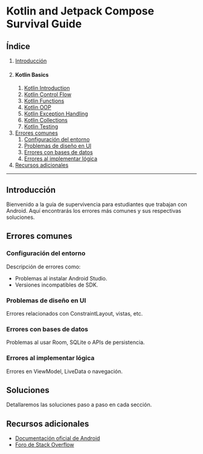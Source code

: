 # Kotlin and Jetpack Compose Survival Guide

## Índice

1. [Introducción](#introducción)
1. #### Kotlin Basics
   1. [Kotlin Introduction](./1_Kotlin_Intro.md)
   1. [Kotlin Control Flow](./2_Kotlin_Control_Flow.md)
   1. [Kotlin Functions](./3_Kotlin_Functions.md)
   1. [Kotlin OOP](./4_Kotlin_OOP.md)
   1. [Kotlin Exception Handling](./5_Kotlin_Exception_Handling.md)
   1. [Kotlin Collections](./6_Kotlin_Collections.md)
   1. [Kotlin Testing](./7_Testing.md)
1. [Errores comunes](#errores-comunes)
   1. [Configuración del entorno](#configuración-del-entorno)
   1. [Problemas de diseño en UI](#problemas-de-diseño-en-ui)
   1. [Errores con bases de datos](#errores-con-bases-de-datos)
   1. [Errores al implementar lógica](#errores-al-implementar-lógica)
1. [Recursos adicionales](#recursos-adicionales)

---

## Introducción
Bienvenido a la guía de supervivencia para estudiantes que trabajan con Android. Aquí encontrarás los errores más comunes y sus respectivas soluciones.

## Errores comunes

### Configuración del entorno
Descripción de errores como: 
- Problemas al instalar Android Studio.
- Versiones incompatibles de SDK.

### Problemas de diseño en UI
Errores relacionados con ConstraintLayout, vistas, etc.

### Errores con bases de datos
Problemas al usar Room, SQLite o APIs de persistencia.

### Errores al implementar lógica
Errores en ViewModel, LiveData o navegación.

## Soluciones
Detallaremos las soluciones paso a paso en cada sección.

## Recursos adicionales
- [Documentación oficial de Android](https://developer.android.com/docs)
- [Foro de Stack Overflow](https://stackoverflow.com/)
